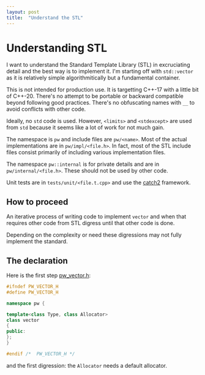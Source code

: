 ```yaml
---
layout: post
title:  "Understand the STL"
---
```


# Understanding STL

I want to understand the Standard Template Library (STL) in excruciating detail and
the best way is to implement it.  I'm starting off with `std::vector` as it is
relatively simple algorithmitically but a fundamental container.

This is not intended for production use.  It is targetting C++-17 with
a little bit of C++-20.  There's no attempt to be portable or backward
compatible beyond following good practices.  There's no obfuscating
names with `__` to avoid conflicts with other code.

Ideally, no `std` code is used.  However, `<limits>` and
`<stdexcept>` are used from `std` because it seems like a lot of work
for not much gain.

The namespace is `pw` and include files are `pw/<name>`.  Most of
the actual implementations are in `pw/impl/<file.h>`.  In fact,
most of the STL include files consist primarily of including various
implementation files.

The namespace `pw::internal` is for private details and
are in `pw/internal/<file.h>`.  These should not be used by other
code.

Unit tests are in `tests/unit/<file.t.cpp>` and use the
[catch2](https://github.com/catchorg/Catch2) framework.

## How to proceed

An iterative process of writing code to implement `vector` and when that
requires other code from STL digress until that other code is done.

Depending on the complexity or need these digressions may not fully
implement the standard.

## The declaration

Here is the first step [pw_vector.h](https://github.com/peteware/vector/blob/70e44a75c0d11b116ceb7c612de9ad6cc76b9d7b/pw_vector.h):

```cpp
#ifndef PW_VECTOR_H
#define PW_VECTOR_H

namespace pw {

template<class Type, class Allocator>
class vector
{
public:
};
}

#endif /*  PW_VECTOR_H */
```

and the first digression: the `Allocator` needs a default allocator.
